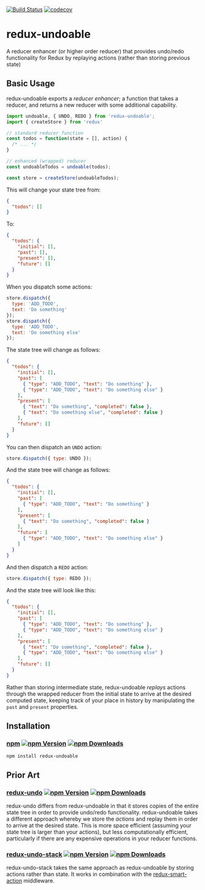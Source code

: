 [![Build Status](https://travis-ci.org/linn/redux-undoable.svg?branch=master)](https://travis-ci.org/linn/redux-undoable) [![codecov](https://codecov.io/gh/linn/redux-undoable/branch/master/graph/badge.svg)](https://codecov.io/gh/linn/redux-undoable)


# redux-undoable
A reducer enhancer (or higher order reducer) that provides undo/redo functionality for Redux by replaying actions (rather than storing previous state)

## Basic Usage
redux-undoable exports a *reducer enhancer*; a function that takes a reducer, and returns a new reducer with some additional capability.
```javascript
import undoable, { UNDO, REDO } from 'redux-undoable';
import { createStore } from 'redux'

// standard reducer function
const todos = function(state = [], action) {
  /* ... */
}

// enhanced (wrapped) reducer
const undoableTodos = undoable(todos);

const store = createStore(undoableTodos);
```

This will change your state tree from:
```json
{
  "todos": []
}
```

To:
```json
{
  "todos": {
    "initial": [],
    "past": [],
    "present": [],
    "future": []
  }
}
```

When you dispatch some actions:
```javascript
store.dispatch({
  type: 'ADD_TODO',
  text: 'Do something'
});
store.dispatch({
  type: 'ADD_TODO',
  text: 'Do something else'
});
```

The state tree will change as follows:
```json
{
  "todos": {
    "initial": [],
    "past": [
      { "type": "ADD_TODO", "text": "Do something" },
      { "type": "ADD_TODO", "text": "Do something else" }
    ],
    "present": [
      { "text": "Do something", "completed": false },
      { "text": "Do something else", "completed": false }
    ],
    "future": []
  }
}
```

You can then dispatch an `UNDO` action:
```javascript
store.dispatch({ type: UNDO });
```

And the state tree will change as follows:
```json
{
  "todos": {
    "initial": [],
    "past": [
      { "type": "ADD_TODO", "text": "Do something" }
    ],
    "present": [
      { "text": "Do something", "completed": false }
    ],
    "future": [
      { "type": "ADD_TODO", "text": "Do something else" }
    ]
  }
}
```

And then dispatch a `REDO` action:
```javascript
store.dispatch({ type: REDO });
```

And the state tree will look like this:
```json
{
  "todos": {
    "initial": [],
    "past": [
      { "type": "ADD_TODO", "text": "Do something" },
      { "type": "ADD_TODO", "text": "Do something else" }
    ],
    "present": [
      { "text": "Do something", "completed": false },
      { "type": "ADD_TODO", "text": "Do something else" }
    ],
    "future": []
  }
}
```

Rather than storing intermediate state, redux-undoable *replays* actions through the wrapped reducer from the initial state to arrive at the desired computed state, keeping track of your place in history by manipulating the `past` and `present` properties.

## Installation
### [npm](https://www.npmjs.org/package/redux-undoable) [![npm Version](http://img.shields.io/npm/v/redux-undoable.svg?style=flat)](https://www.npmjs.org/package/redux-undoable) [![npm Downloads](http://img.shields.io/npm/dm/redux-undoable.svg?style=flat)](https://www.npmjs.org/package/redux-undoable)
```
npm install redux-undoable
```

## Prior Art
### [redux-undo](https://github.com/omnidan/redux-undo) [![npm Version](http://img.shields.io/npm/v/redux-undo.svg?style=flat)](https://www.npmjs.org/package/redux-undo) [![npm Downloads](http://img.shields.io/npm/dm/redux-undo.svg?style=flat)](https://www.npmjs.org/package/redux-undo)
redux-undo differs from redux-undoable in that it stores copies of the entire state tree in order to provide undo/redo functionality. redux-undoable takes a different approach whereby we store the *actions* and replay them in order to arrive at the desired state. This is more space efficient (assuming your state tree is larger than your actions), but less computationally efficient, particularly if there are any expensive operations in your reducer functions.

### [redux-undo-stack](https://github.com/stephan83/redux-undo-stack) [![npm Version](http://img.shields.io/npm/v/redux-undo-stack.svg?style=flat)](https://www.npmjs.org/package/redux-undo-stack) [![npm Downloads](http://img.shields.io/npm/dm/redux-undo-stack.svg?style=flat)](https://www.npmjs.org/package/redux-undo-stack)
redux-undo-stack takes the same approach as redux-undoable by storing actions rather than state. It works in combination with the [redux-smart-action](https://github.com/stephan83/redux-smart-action) middleware.
